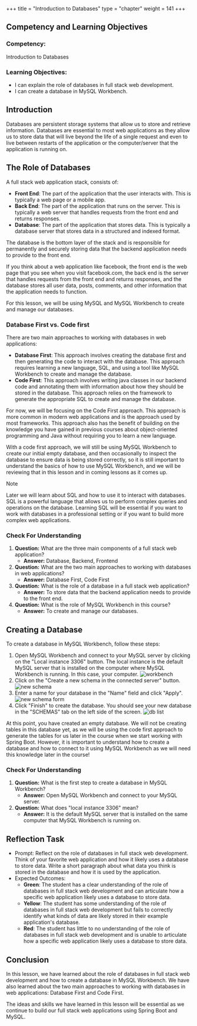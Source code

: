 +++
title = "Introduction to Databases"
type = "chapter"
weight = 141
+++

## Competency and Learning Objectives

### Competency:

Introduction to Databases

### Learning Objectives:

- I can explain the role of databases in full stack web development.
- I can create a database in MySQL Workbench.

## Introduction

Databases are persistent storage systems that allow us to store and retrieve information.  Databases are essential to
most web applications as they allow us to store data that will live beyond the life of a single request and even to live
between restarts of the application or the computer/server that the application is running on.

## The Role of Databases

A full stack web application stack, consists of:

- **Front End**: The part of the application that the user interacts with.  This is typically a web page or a mobile
    app.
- **Back End**: The part of the application that runs on the server.  This is typically a web server that handles
    requests from the front end and returns responses.
- **Database**: The part of the application that stores data.  This is typically a database server that stores data
    in a structured and indexed format.

The database is the bottom layer of the stack and is responsible for permanently and securely storing data that the
backend application needs to provide to the front end.

If you think about a web application like facebook, the front end is the web page that you see when you visit 
facebook.com, the back end is the server that handles requests from the front end and returns responses, and the
database stores all user data, posts, comments, and other information that the application needs to function.

For this lesson, we will be using MySQL and MySQL Workbench to create and manage our databases.

### Database First vs. Code first

There are two main approaches to working with databases in web applications:

- **Database First**: This approach involves creating the database first and then generating the code to interact with
    the database.  This approach requires learning a new language, SQL, and using a tool like MySQL Workbench to
    create and manage the database.
- **Code First**: This approach involves writing java classes in our backend code and annotating them with
    information about how they should be stored in the database.  This approach relies on the framework to generate the
    appropriate SQL to create and manage the database.

For now, we will be focusing on the Code First approach.  This approach is more common in modern web applications
and is the approach used by most frameworks.  This approach also has the benefit of building on the knowledge you have
gained in previous courses about object-oriented programming and Java without requiring you to learn a new language.

With a code first approach, we will still be using MySQL Workbench to create our initial empty database, and then
occasionally to inspect the database to ensure data is being stored correctly, so it is still important to understand
the basics of how to use MySQL Workbench, and we will be reviewing that in this lesson and in coming lessons as it
comes up.

> [!NOTE]
> Later we will learn about SQL and how to use it to interact with databases.  SQL is a powerful
> language that allows us to perform complex queries and operations on the database.  Learning SQL will be essential
> if you want to work with databases in a professional setting or if you want to build more complex web applications.


### Check For Understanding

1. **Question:** What are the three main components of a full stack web application?
    - **Answer:** Database, Backend, Frontend
2. **Question:** What are the two main approaches to working with databases in web applications?
    - **Answer:** Database First, Code First
3. **Question:** What is the role of a database in a full stack web application?
    - **Answer:** To store data that the backend application needs to provide to the front end.
4. **Question:** What is the role of MySQL Workbench in this course?
    - **Answer:** To create and manage our databases.

## Creating a Database

To create a database in MySQL Workbench, follow these steps:

1. Open MySQL Workbench and connect to your MySQL server by clicking on the "Local instance 3306" button. The local
    instance is the default MySQL server that is installed on the computer where MySQL Workbench is running. In this
    case, your computer.
![workbench](workbench.png)
2. Click on the "Create a new schema in the connected server" button.
![new schema](new-schema.png)
3. Enter a name for your database in the "Name" field and click "Apply".
![new schema form](new-schema-form.png)
4. Click "Finish" to create the database. You should see your new database in the "SCHEMAS" tab on the left side of the
    screen.
![db list](db-list.png)

At this point, you have created an empty database.  We will not be creating tables in this database yet, as we will be
using the code first approach to generate the tables for us later in the course when we start working with Spring Boot.
However, it is important to understand how to create a database and how to connect to it using MySQL Workbench as we
will need this knowledge later in the course!

### Check For Understanding

1. **Question:** What is the first step to create a database in MySQL Workbench?
    - **Answer:** Open MySQL Workbench and connect to your MySQL server.
2. **Question:** What does "local instance 3306" mean?
    - **Answer:** It is the default MySQL server that is installed on the same computer that MySQL Workbench is running
      on.

## Reflection Task

- Prompt: Reflect on the role of databases in full stack web development.  Think of your favorite web application and
    how it likely uses a database to store data.  Write a short paragraph about what data you think is stored in the
    database and how it is used by the application.
- Expected Outcomes: 
    - **Green**: The student has a clear understanding of the role of databases in full stack web development and can
        articulate how a specific web application likely uses a database to store data.
    - **Yellow**: The student has some understanding of the role of databases in full stack web development but fails
        to correctly identify what kinds of data are likely stored in their example application's database.
    - **Red**: The student has little to no understanding of the role of databases in full stack web development and is
        unable to articulate how a specific web application likely uses a database to store data.

## Conclusion

In this lesson, we have learned about the role of databases in full stack web development and how to create a database
in MySQL Workbench.  We have also learned about the two main approaches to working with databases in web applications:
Database First and Code First.

The ideas and skills we have learned in this lesson will be essential as we continue to build our full stack web
applications using Spring Boot and MySQL.

